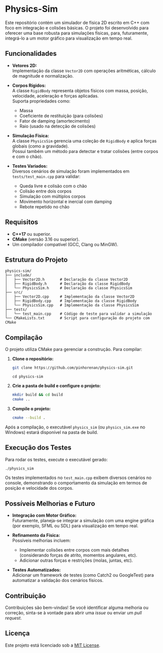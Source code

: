 # Physics-Sim

Este repositório contém um simulador de física 2D escrito em C++ com foco em integração e colisões básicas. O projeto foi desenvolvido para oferecer uma base robusta para simulações físicas, para, futuramente, integrá-lo a um motor gráfico para visualização em tempo real.

## Funcionalidades

- **Vetores 2D:**  
  Implementação da classe `Vector2D` com operações aritméticas, cálculo de magnitude e normalização.

- **Corpos Rígidos:**  
  A classe `RigidBody` representa objetos físicos com massa, posição, velocidade, aceleração e forças aplicadas.  
  Suporta propriedades como:
    - Massa
    - Coeficiente de restituição (para colisões)
    - Fator de damping (amortecimento)
    - Raio (usado na detecção de colisões)

- **Simulação Física:**  
  A classe `PhysicsSim` gerencia uma coleção de `RigidBody` e aplica forças globais (como a gravidade).  
  Possui também um método para detectar e tratar colisões (entre corpos e com o chão).

- **Testes Variados:**  
  Diversos cenários de simulação foram implementados em `tests/test_main.cpp` para validar:
    - Queda livre e colisão com o chão
    - Colisão entre dois corpos
    - Simulação com múltiplos corpos
    - Movimento horizontal e inercial com damping
    - Rebote repetido no chão

## Requisitos

- **C++17** ou superior.
- **CMake** (versão 3.16 ou superior).
- Um compilador compatível (GCC, Clang ou MinGW).

## Estrutura do Projeto

```
physics-sim/
├── include/
│   ├── Vector2D.h       # Declaração da classe Vector2D
│   ├── RigidBody.h      # Declaração da classe RigidBody
│   └── PhysicsSim.h     # Declaração da classe PhysicsSim
├── src/
│   ├── Vector2D.cpp     # Implementação da classe Vector2D
│   ├── RigidBody.cpp    # Implementação da classe RigidBody
│   └── PhysicsSim.cpp   # Implementação da classe PhysicsSim
├── tests/
│   └── test_main.cpp    # Código de teste para validar a simulação
└── CMakeLists.txt       # Script para configuração do projeto com CMake
```

## Compilação

O projeto utiliza CMake para gerenciar a construção. Para compilar:

1. **Clone o repositório:**

   ```bash
   git clone https://github.com/pinhorenan/physics-sim.git
   ```
   ```
   cd physics-sim
   ```

2. **Crie a pasta de build e configure o projeto:**

   ```bash
   mkdir build && cd build
   cmake ..
   ```

3. **Compile o projeto:**

   ```bash
   cmake --build .
   ```

Após a compilação, o executável `physics_sim` (ou `physics_sim.exe` no Windows) estará disponível na pasta de build.

## Execução dos Testes

Para rodar os testes, execute o executável gerado:

```bash
./physics_sim
```

Os testes implementados no `test_main.cpp` exibem diversos cenários no console, demonstrando o comportamento da simulação em termos de posição e velocidade dos corpos.

## Possíveis Melhorias e Futuro

- **Integração com Motor Gráfico:**  
  Futuramente, planeja-se integrar a simulação com uma engine gráfica (por exemplo, SFML ou SDL) para visualização em tempo real.

- **Refinamento da Física:**  
  Possíveis melhorias incluem:
    - Implementar colisões entre corpos com mais detalhes (considerando forças de atrito, momentos angulares, etc).
    - Adicionar outras forças e restrições (molas, juntas, etc).

- **Testes Automatizados:**  
  Adicionar um framework de testes (como Catch2 ou GoogleTest) para automatizar a validação dos cenários físicos.

## Contribuição

Contribuições são bem-vindas! Se você identificar alguma melhoria ou correção, sinta-se à vontade para abrir uma _issue_ ou enviar um _pull request_.

## Licença

Este projeto está licenciado sob a [MIT License](LICENSE).
